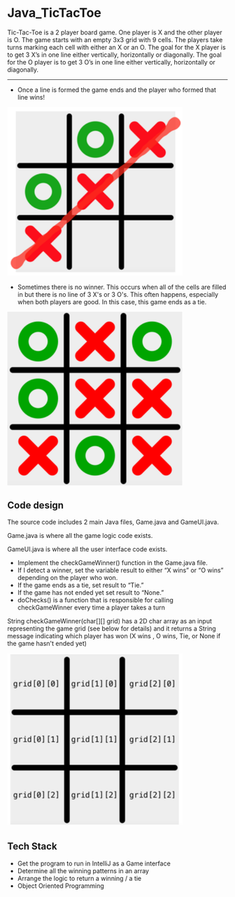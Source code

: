 # Java_TicTacToe
Tic-Tac-Toe is a 2 player board game. One player is X and the other player is O. The game starts with an empty 3x3 grid with 9 cells. The players take turns marking each cell with either an X or an O. The goal for the X player is to get 3 X’s in one line either vertically, horizontally or diagonally. The goal for the O player is to get 3 O’s in one line either vertically, horizontally or diagonally.

---
* Once a line is formed the game ends and the player who formed that line wins!

<img src= "win.png" width = "400">


* Sometimes there is no winner. This occurs when all of the cells are filled in but there is no line of 3 X's or 3 O's. This often happens, especially when both players are good. In this case, this game ends as a tie.

<img src= "tie.png" width = "400">

## Code design
The source code includes 2 main Java files, Game.java and GameUI.java.

Game.java is where all the game logic code exists.

GameUI.java is where all the user interface code exists. 

* Implement the checkGameWinner() function in the Game.java file.
* If I detect a winner, set the variable result to either “X wins” or “O wins” depending on the player who won.
* If the game ends as a tie, set result to “Tie.”
* If the game has not ended yet set result to “None.”
* doChecks() is a function that is responsible for calling checkGameWinner every time a player takes a turn

String checkGameWinner(char[][] grid) has a 2D char array as an input representing the game grid (see below for details) and it returns a String message indicating which player has won (X wins , O wins, Tie, or None if the game hasn't ended yet)

<img src= "grid.png" width = "400">

## Tech Stack
* Get the program to run in IntelliJ as a Game interface
* Determine all the winning patterns in an array
* Arrange the logic to return a winning / a tie
* Object Oriented Programming
